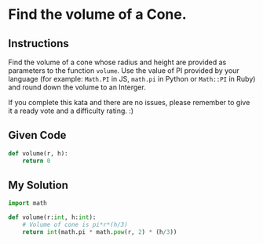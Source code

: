 # Find the volume of a Cone.

## Instructions

Find the volume of a cone whose radius and height are provided as parameters to the function `volume`. Use the value of PI provided by your language (for example: `Math.PI` in JS, `math.pi` in Python or `Math::PI` in Ruby) and round down the volume to an Interger.

If you complete this kata and there are no issues, please remember to give it a ready vote and a difficulty rating. :)

## Given Code
```python
def volume(r, h):
    return 0
```

## My Solution
```python
import math

def volume(r:int, h:int):
    # Volume of cone is pi*r*(h/3)
    return int(math.pi * math.pow(r, 2) * (h/3))
```
